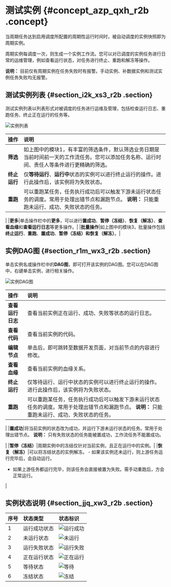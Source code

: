 # 测试实例 {#concept_azp_qxh_r2b .concept}

当周期任务达到启用调度所配置的周期性运行时间时，被自动调度的实例快照即为周期实例。

周期实例每调度一次，则生成一个实例工作流。您可以对已调度的实例任务进行日常的运维管理，例如查看运行状态，对任务进行终止、重跑和解冻等操作。

**说明：** 目前仅有周期实例在任务失败时有报警。手动实例、补数据实例和测试实例任务失败均无报警。

## 测试实例列表 {#section_i2k_xs3_r2b .section}

测试实例列表以列表形式对被调度的任务进行运维及管理，包括检查运行日志、重跑任务、终止正在运行的任务等。

![实例列表](http://static-aliyun-doc.oss-cn-hangzhou.aliyuncs.com/assets/img/16362/15646509368868_zh-CN.png)

|操作|说明|
|:-|:-|
|**筛选**|如上图中的模块1，有丰富的筛选条件，默认筛选业务日期是当前时间前一天的工作流任务。您可以添加任务名称、运行时间、责任人等条件进行更精确的筛选。|
|**终止运行**|仅**等待运行**、**运行中**状态的实例可以进行终止运行的操作。进行此操作后，该实例将为失败状态。|
|**重跑**|可以重跑某任务，任务执行成功后可以触发下游未运行状态任务的调度。常用于处理出错节点和漏跑节点。 **说明：** 只能重跑未运行、成功、失败状态的任务。

 |
|**更多**|单击操作栏中的**更多**，可以进行**置成功**、**暂停（冻结）**、**恢复（解冻）**、**查看血缘**和**查看运行日志**等更多操作。|
|**批量操作**|如上图中的模块3，批量操作包括**终止运行**、**重跑**、**置成功**、**暂停（冻结）**和**恢复（解冻）**。|

## 实例DAG图 {#section_r1m_wx3_r2b .section}

单击实例名或操作栏中的**DAG图**，即可打开该实例的DAG图。您可以在DAG图中，右键单击实例，进行相关操作。

![实例DAG图](http://static-aliyun-doc.oss-cn-hangzhou.aliyuncs.com/assets/img/16362/15646509378869_zh-CN.png)

|操作|说明|
|:-|:-|
|**查看运行日志**|查看当前实例正在运行、成功、失败等状态的运行日志。|
|**查看代码**|查看当前实例的代码。|
|**编辑节点**|单击后，即可跳转至数据开发页面，对当前节点的内容进行修改。|
|**查看血缘**|查看当前实例的血缘关系。|
|**终止运行**|仅等待运行、运行中状态的实例可以进行终止运行的操作。进行此操作后，该实例将为失败状态。|
|**重跑**|可以重跑某任务，任务执行成功后可以触发下游未运行状态任务的调度。常用于处理出错节点和漏跑节点。 **说明：** 只能重跑未运行、成功、失败状态的任务。

 |
|**置成功**|将当前实例的状态改为成功，并运行下游未运行状态的任务。常用于处理出错节点。 **说明：** 只有失败状态的任务能被置成功，工作流任务不能置成功。

 |
|**暂停（冻结）**|周期实例中的冻结仅针对当前实例，且正在运行中的实例。|
|**恢复（解冻）**|可以将冻结状态的实例解冻。 -   如果该实例还未运行，则上游任务运行完毕后，会自动运行。
-   如果上游任务都运行完毕，则该任务会直接被置为失败。需手动重跑后，方会正常运行。

 |

## 实例状态说明 {#section_jjq_xw3_r2b .section}

|序号|状态类型|状态标识|
|:-|:---|:---|
|1|运行成功状态|![运行成功](http://static-aliyun-doc.oss-cn-hangzhou.aliyuncs.com/assets/img/16359/15646509378784_zh-CN.png)|
|2|未运行状态|![未运行](http://static-aliyun-doc.oss-cn-hangzhou.aliyuncs.com/assets/img/16359/15646509378785_zh-CN.png)|
|3|运行失败状态|![运行失败](http://static-aliyun-doc.oss-cn-hangzhou.aliyuncs.com/assets/img/16359/15646509378786_zh-CN.png)|
|4|正在运行状态|![正在运行](http://static-aliyun-doc.oss-cn-hangzhou.aliyuncs.com/assets/img/16359/15646509378787_zh-CN.png)|
|5|等待状态|![等待](http://static-aliyun-doc.oss-cn-hangzhou.aliyuncs.com/assets/img/16359/15646509378788_zh-CN.png)|
|6|冻结状态|![冻结](http://static-aliyun-doc.oss-cn-hangzhou.aliyuncs.com/assets/img/16359/15646509378789_zh-CN.png)|

